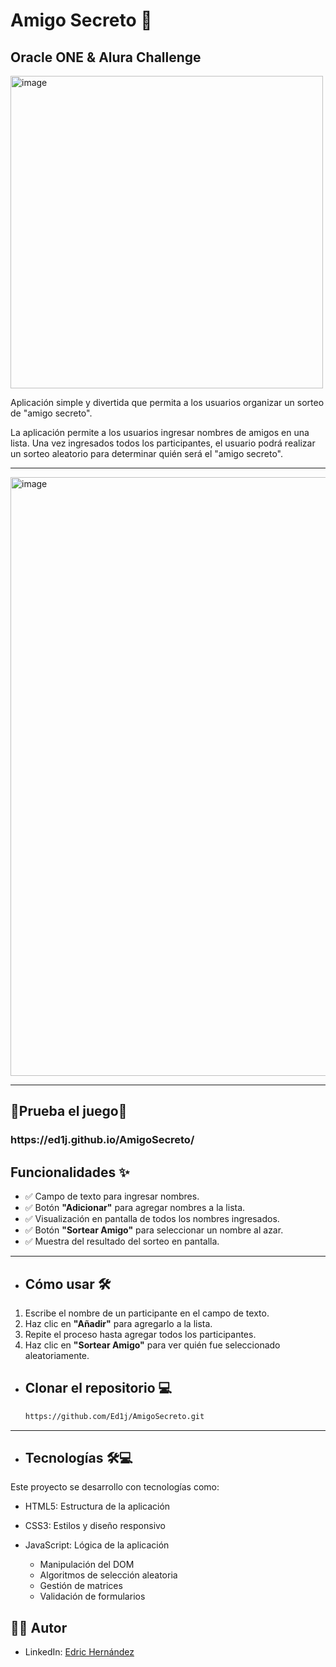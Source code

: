 <h1>Amigo Secreto 🎁</h1>

<h2>Oracle ONE & Alura Challenge </h2>
<img width="500" height="500" alt="image" src="https://github.com/user-attachments/assets/b8137680-c294-45d5-a30b-db94cfb19de2" />


Aplicación simple y divertida que permita a los usuarios organizar un sorteo de "amigo secreto".

La aplicación permite a los usuarios ingresar nombres de amigos en una lista. 
Una vez ingresados todos los participantes, el usuario podrá realizar un sorteo aleatorio para determinar quién será el "amigo secreto".

---
<img width="1800" height="958" alt="image" src="https://github.com/user-attachments/assets/cc145b94-70b1-47a7-b78a-293a0bc91194"> 

---
<h2>🎁Prueba el juego🎁</h2>
  <h3>https://ed1j.github.io/AmigoSecreto/</h3>


## Funcionalidades ✨

- ✅ Campo de texto para ingresar nombres.
- ✅ Botón **"Adicionar"** para agregar nombres a la lista.
- ✅ Visualización en pantalla de todos los nombres ingresados.
- ✅ Botón **"Sortear Amigo"** para seleccionar un nombre al azar.
- ✅ Muestra del resultado del sorteo en pantalla.

---
- ## Cómo usar 🛠️

1. Escribe el nombre de un participante en el campo de texto.
2. Haz clic en **"Añadir"** para agregarlo a la lista.
3. Repite el proceso hasta agregar todos los participantes.
4. Haz clic en **"Sortear Amigo"** para ver quién fue seleccionado aleatoriamente.

- ## Clonar el repositorio 💻
  ```bash
  https://github.com/Ed1j/AmigoSecreto.git 
  ```
---
- ## Tecnologías 🛠💻
Este proyecto se desarrollo con tecnologías como:
- HTML5: Estructura de la aplicación
- CSS3: Estilos y diseño responsivo
- JavaScript: Lógica de la aplicación

    - Manipulación del DOM
    - Algoritmos de selección aleatoria
    - Gestión de matrices
    - Validación de formularios

 ## 👨‍💻 Autor
 - LinkedIn: [Edric Hernández](www.linkedin.com/in/edric-joab-hernandez-lopez)





